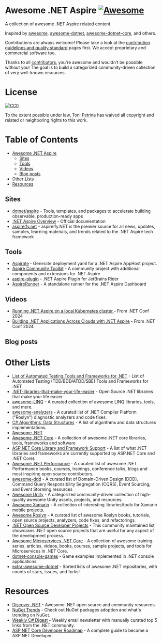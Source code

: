 # Awesome .NET Aspire [![Awesome](https://cdn.rawgit.com/sindresorhus/awesome/d7305f38d29fed78fa85652e3a63e154dd8e8829/media/badge.svg)](https://github.com/sindresorhus/awesome)

A collection of awesome .NET Aspire related content.

Inspired by [awesome](https://github.com/sindresorhus/awesome), [awesome-dotnet](https://github.com/quozd/awesome-dotnet), [awesome-dotnet-core](https://github.com/thangchung/awesome-dotnet-core), and others.

Contributions are always welcome! Please take a look at the [contribution guidelines and quality standard](https://github.com/tpetrina/awesome-dotnet-aspire/blob/master/CONTRIBUTING.md) pages first. We accept proprietary and commercial software too.

Thanks to all [contributors](https://github.com/tpetrina/awesome-dotnet/graphs/contributors), you're awesome and wouldn't be possible without you! The goal is to build a categorized community-driven collection of very well-known resources.

# License

[![CC0](https://licensebuttons.net/p/zero/1.0/88x31.png)](https://creativecommons.org/publicdomain/zero/1.0/)

To the extent possible under law, [Toni Petrina](https://github.com/tpetrina) has waived all copyright and related or neighboring rights to this work.

# Table of Contents


* [Awesome .NET Aspire](#awesome-dotnet-aspire)
  * [Sites](#sites)
  * [Tools](#tools)
  * [Videos](#videos)
  * [Blog posts](#blog-posts)
* [Other Lists](#other-lists)
* [Resources](#resources)

## Sites

* [dotnet/aspire](https://github.com/dotnet/aspire) -  Tools, templates, and packages to accelerate building observable, production-ready apps 
* [.NET Aspire Overview](https://learn.microsoft.com/en-us/dotnet/aspire/get-started/aspire-overview) - Official documentation
* [aspireify.net](https://aspireify.net/) - aspireify.NET is the premier source for all news, updates, samples, learning materials, and trends related to the .NET Aspire tech framework

## Tools

* [Aspirate](https://prom3theu5.github.io/aspirational-manifests/getting-started.html) - Generate deployment yaml for a .NET Aspire AppHost project.
* [Aspire Community Toolkit](https://github.com/CommunityToolkit/Aspire) -  A community project with additional components and extensions for .NET Aspire 
* [aspire-plugin](https://github.com/JetBrains/aspire-plugin) -  .NET Aspire Plugin for JetBrains Rider 
* [AspireRunner](https://github.com/SaifAqqad/AspireRunner) -  A standalone runner for the .NET Aspire Dashboard 

## Videos

* [Running .NET Aspire on a local Kubernetes cluster ](https://www.youtube.com/watch?v=zr2O4uZ3tK8) - From .NET Conf 2024
* [Building .NET Applications Across Clouds with .NET Aspire](https://www.youtube.com/watch?v=yVgr6cRYOPk) - From .NET Conf 2024

## Blog posts

# Other Lists

* [List of Automated Testing Tools and Frameworks for .NET](https://github.com/dariusz-wozniak/List-of-Testing-Tools-and-Frameworks-for-.NET) - List of Automated Testing (TDD/BDD/ATDD/SBE) Tools and Frameworks for .NET
* [.NET-libraries-that-make-your-life-easier](https://github.com/tallesl/net-libraries-that-make-your-life-easier) - Open Source .NET libraries that make your life easier
* [awesome-LINQ](https://github.com/aloisdg/awesome-linq) - A curated collection of awesome LINQ libraries, tools, and more.
* [awesome-analyzers](https://github.com/Cybermaxs/awesome-analyzers) - A curated list of .NET Compiler Platform ("Roslyn") diagnostic analyzers and code fixes.
* [C# Algorithms, Data Structures](https://github.com/aalhour/C-Sharp-Algorithms) - A list of algorithms and data structures implementations.
* [Awesome .NET](https://github.com/quozd/awesome-dotnet)
* [Awesome .NET Core](https://github.com/thangchung/awesome-dotnet-core) - A collection of awesome .NET core libraries, tools, frameworks and software
* [ASP.NET Core Library and Framework Support](https://github.com/jpsingleton/ANCLAFS) - A list of what .NET libraries and frameworks are currently supported by ASP.NET Core and .NET Core).
* [Awesome .NET Performance](https://github.com/adamsitnik/awesome-dot-net-performance) - A curated list of awesome .NET Performance books, courses, trainings, conference talks, blogs and most inspiring open source contributors.
* [awesome-ddd](https://github.com/heynickc/awesome-ddd) - A curated list of Domain-Driven Design (DDD), Command Query Responsibility Segregation (CQRS), Event Sourcing, and Event Storming resources
* [Awesome Unity](https://github.com/RyanNielson/awesome-unity) - A categorized community-driven collection of high-quality awesome Unity assets, projects, and resources.
* [Awesome Xamarin](https://github.com/XamSome/awesome-xamarin) - A collection of interesting libraries/tools for Xamarin mobile projects.
* [Awesome Roslyn](https://github.com/ironcev/awesome-roslyn) - A curated list of awesome Roslyn books, tutorials, open source projects, analyzers, code fixes, and refactorings.
* [.NET Open Source Developer Projects](https://github.com/Microsoft/dotnet/blob/master/dotnet-developer-projects.md) - This community maintained list showcases .NET open source projects that are useful for any aspect of the development process.
* [Awesome Microservices .NET Core](https://github.com/mjebrahimi/Awesome-Microservices-NetCore) - A collection of awesome training series, articles, videos, books, courses, sample projects, and tools for Microservices in .NET Core.
* [dotnet-console-games](https://github.com/dotnet/dotnet-console-games) - Game examples implemented in .NET console applications.
* [extra-awesome-dotnet](https://github.com/ara3d/extra-awesome-dotnet) - Sorted lists of awesome .NET repositories, with counts of stars, issues, and forks! 

# Resources

* [Discover .NET](https://discoverdot.net) - Awesome .NET open source and community resources.
* [NuGet Trends](https://nugettrends.com) - Check out NuGet packages adoption and what's trending on NuGet.
* [Weekly C# Digest](https://csharpdigest.net/) - Weekly email newsletter with manually curated top 5 links from the .NET community.
* [ASP.NET Core Developer Roadmap](https://roadmap.sh/aspnet-core) - A complete guide to become a ASP.NET Developer.
